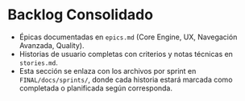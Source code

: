 # Backlog Consolidado

- Épicas documentadas en `epics.md` (Core Engine, UX, Navegación Avanzada, Quality).
- Historias de usuario completas con criterios y notas técnicas en `stories.md`.
- Esta sección se enlaza con los archivos por sprint en `FINAL/docs/sprints/`, donde cada historia estará marcada como completada o planificada según corresponda.
